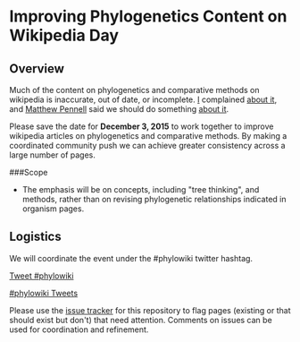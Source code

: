 # Improving Phylogenetics Content on Wikipedia Day

## Overview
Much of the content on phylogenetics and comparative methods on wikipedia is inaccurate, out of date, or incomplete. [I](http://dunnlab.org) complained [about it](https://twitter.com/caseywdunn/status/652569124804120576), and [Matthew Pennell](http://t.co/7pYWgWoP7d) said we should do something [about it](https://twitter.com/mwpennell/status/652570046758191104).

Please save the date for **December 3, 2015** to work together to improve wikipedia articles on phylogenetics and comparative methods. By making a coordinated community push we can achieve greater consistency across a large number of pages.

###Scope

- The emphasis will be on concepts, including "tree thinking", and methods, rather than on revising phylogenetic relationships indicated in organism pages.

## Logistics

We will coordinate the event under the #phylowiki twitter hashtag.

<a href="https://twitter.com/intent/tweet?button_hashtag=phylowiki" class="twitter-hashtag-button" data-size="large">Tweet #phylowiki</a> <script>!function(d,s,id){var js,fjs=d.getElementsByTagName(s)[0],p=/^http:/.test(d.location)?'http':'https';if(!d.getElementById(id)){js=d.createElement(s);js.id=id;js.src=p+'://platform.twitter.com/widgets.js';fjs.parentNode.insertBefore(js,fjs);}}(document, 'script', 'twitter-wjs');</script>

<a class="twitter-timeline" href="https://twitter.com/hashtag/phylowiki" data-widget-id="672171768426201088">#phylowiki Tweets</a> <script>!function(d,s,id){var js,fjs=d.getElementsByTagName(s)[0],p=/^http:/.test(d.location)?'http':'https';if(!d.getElementById(id)){js=d.createElement(s);js.id=id;js.src=p+"://platform.twitter.com/widgets.js";fjs.parentNode.insertBefore(js,fjs);}}(document,"script","twitter-wjs");</script>

Please use the [issue tracker](https://github.com/caseywdunn/evowikipedia/issues) for this repository to flag pages (existing or that should exist but don't) that need attention. Comments on issues can be used for coordination and refinement.
